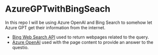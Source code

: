 # AzureGPTwithBingSeach
In this repo I will be using Azure OpenAI and Bing Search to somehow let Azure GPT get their information from the internet. 

* [Bing Web Search API](https://learn.microsoft.com/en-us/bing/search-apis/bing-web-search/overview) used to return webpages related to the query. 
* [Azure OpenAI](https://learn.microsoft.com/en-us/azure/ai-services/openai/overview) used with the page content to provide an answer to the questio. 
